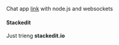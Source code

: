Chat app [link](https://chatappp-socketio.herokuapp.com/) with node.js and websockets

#### Stackedit
Just trieng **stackedit.io**
<!--stackedit_data:
eyJoaXN0b3J5IjpbLTEyODU1OTA0MDhdfQ==
-->